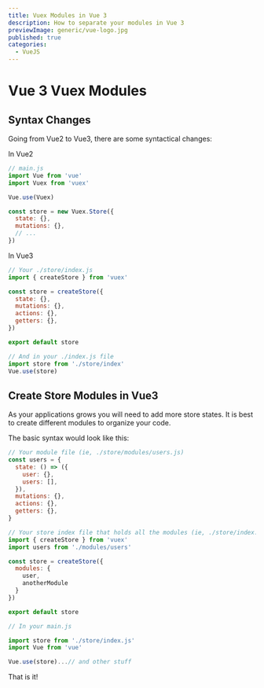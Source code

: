 ```yaml
---
title: Vuex Modules in Vue 3
description: How to separate your modules in Vue 3
previewImage: generic/vue-logo.jpg
published: true
categories:
  - VueJS
---
```


# Vue 3 Vuex Modules

## Syntax Changes

Going from Vue2 to Vue3, there are some syntactical changes:

In Vue2

```javascript
// main.js
import Vue from 'vue'
import Vuex from 'vuex'

Vue.use(Vuex)

const store = new Vuex.Store({
  state: {},
  mutations: {},
  // ...
})
```

In Vue3

```javascript
// Your ./store/index.js
import { createStore } from 'vuex'

const store = createStore({
  state: {},
  mutations: {},
  actions: {},
  getters: {},
})

export default store

// And in your ./index.js file
import store from './store/index'
Vue.use(store)
```

## Create Store Modules in Vue3

As your applications grows you will need to add more store states. It is best to create different modules to organize your code.

The basic syntax would look like this:

```javascript
// Your module file (ie, ./store/modules/users.js)
const users = {
  state: () => ({
    user: {},
    users: [],
  }),
  mutations: {},
  actions: {},
  getters: {},
}

// Your store index file that holds all the modules (ie, ./store/index.js)
import { createStore } from 'vuex'
import users from './modules/users'

const store = createStore({
  modules: {
    user,
    anotherModule
  }
})

export default store

// In your main.js

import store from './store/index.js'
import Vue from 'vue'

Vue.use(store)...// and other stuff
```

That is it!
